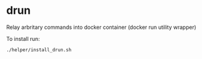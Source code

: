 # drun
Relay arbritary commands into docker container (docker run utility wrapper)

To install run:

```
./helper/install_drun.sh
```
